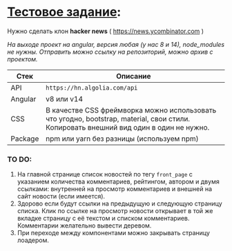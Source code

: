# [Тестовое задание](https://dmitiy.github.io/Angular_test_news_clone/):

Нужно сделать клон **hacker news** ( https://news.ycombinator.com )

*На выходе проект на angular, версия любая (у нас 8 и 14), node_modules не нужны.
Отправить можно ссылку на репозиторий, можно архив с проектом.*

| Стек | Описание |
| ----------- | ----------- |
| API | `https://hn.algolia.com/api` |
| Angular | v8 или v14 |
| CSS | В качестве CSS фреймворка можно использовать что угодно, bootstrap, material, свои стили. Копировать внешний вид один в один не нужно. |
| Package | npm или yarn без разницы (используем npm)  |


### TO DO:

1. На главной странице список новостей по тегу `front_page` с указанием количества комментариев, рейтингом, автором и двумя ссылками: внутренней на просмотр комментариев и внешней на сайт новости (если имеется).
2. Здорово если будут ссылки на предыдущую и следующую страницу списка. Клик по ссылке на просмотр новости открывает в той же вкладке страницу с её текстом и списком комментариев. Комментарии желательно вывести деревом.
3. При переходе между компонентами можно закрывать страницу лоадером.


  